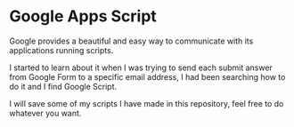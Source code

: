 # Google Apps Script

Google provides a beautiful and easy way to communicate with its applications running scripts.

I started to learn about it when I was trying to send each submit answer from Google Form to a specific email address, I had been searching how to do it and I find Google Script.

I will save some of my scripts I have made in this repository, feel free to do whatever you want.
